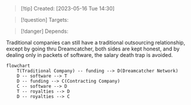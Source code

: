 
>[!tip] Created: [2023-05-16 Tue 14:30]

>[!question] Targets: 

>[!danger] Depends: 

Traditional companies can still have a traditional outsourcing relationship, except by going thru Dreamcatcher, both sides are kept honest, and by dealing only in packets of software, the salary death trap is avoided.

```mermaid
flowchart
	T(Traditional Company) -- funding --> D(Dreamcatcher Network)
	D -- software --> T
	D -- funding --> C(Contracting Company)
	C -- software --> D
	T -- royalties --> D
	D -- royalties --> C
```
